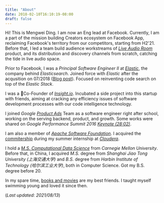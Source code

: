 ```yaml
---
title: "About"
date: 2018-02-10T16:10:19-08:00
draft: false
---
```


Hi! This is Mengwei Ding. I am now an Eng lead at Facebook. Currently, I am a part of the mission
building Creators ecosystem on Facebook App, reclaiming Facebook's territory from our competitors, starting from H2'21.
Before that, I led a team build audience workstreams of [*Live Audio Room*](https://about.fb.com/news/2021/06/live-audio-rooms-and-podcasts-on-facebook/) product, and its distribution and discovery channels from scratch, catching the tide in live audio space.

Prior to Facebook, I was a *Principal Software Engineer II* at [*Elastic*](https://elastic.co), the company
behind *Elasticsearch*. Joined force with *Elastic* after the acqusition on 07/2018
 ([Blog post](https://www.elastic.co/blog/welcome-insight-io-to-the-elastic-team)).
Focused on reinventing code search on top of the *Elastic Stack*.

I was a Co-Founder of [*Insight.io*](https://insight.io). Incubated a side project into this startup with friends, aiming
at cracking any efficiency issues of software development processes with our code intelligence technology.

I joined *Google* [*Product Ads*](https://www.google.com/retail/solutions/) Team as a software engineer
right after school, working on the serving backend, product, and growth.
Some works were shared on *Google Performance Summit 2016 [Keynote (28:02)](https://www.youtube.com/watch?v=JW1LS94wLJw)*.

I am also a member of [*Apache Software Foundation*](https://apache.org). I acquired the
[commitership](http://people.apache.org/committer-index.html#mengwei) during my summer internship at
[*Cloudera*](https://cloudera.com).

I hold a *[M.S. Computational Data Science](https://mcds.cs.cmu.edu/)*
from *Carnegie Mellon University*. Before that, in China, I acquired *M.S.* degree from *Shanghai Jiao Tong University
(上海交通大学)* and *B.S.* degree from *Harbin Institute of Technology
(哈尔滨工业大学)*, both in Computer Science. Got my B.S. degree before 20.

In my spare time, [books and movies](https://www.douban.com/people/lennard/)
are my best friends. I taught myself swimming young and loved it since then.

(*Last updated: 2021/08/13*)